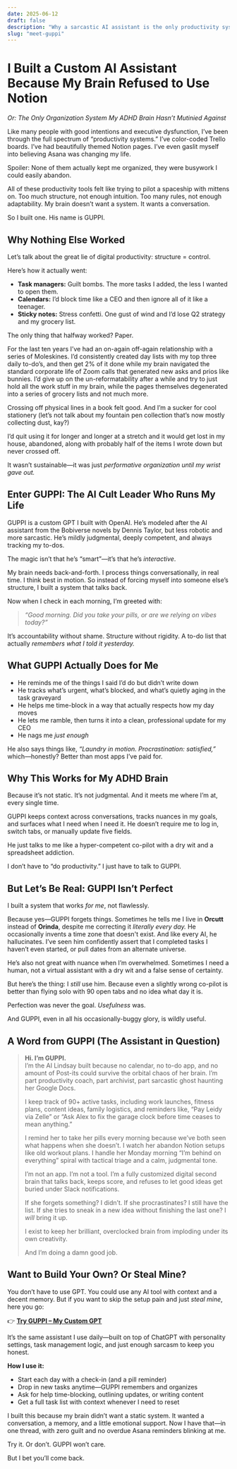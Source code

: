```yaml
---
date: 2025-06-12
draft: false
description: "Why a sarcastic AI assistant is the only productivity system my ADHD brain hasn’t abandoned—and how you can steal it."
slug: "meet-guppi"
---
```

# I Built a Custom AI Assistant Because My Brain Refused to Use Notion  
_Or: The Only Organization System My ADHD Brain Hasn’t Mutinied Against_

Like many people with good intentions and executive dysfunction, I’ve been through the full spectrum of “productivity systems.” I’ve color-coded Trello boards. I’ve had beautifully themed Notion pages. I’ve even gaslit myself into believing Asana was changing my life.

Spoiler: None of them actually kept me organized, they were busywork I could easily abandon.

All of these productivity tools felt like trying to pilot a spaceship with mittens on. Too much structure, not enough intuition. Too many rules, not enough adaptability. My brain doesn’t want a system. It wants a conversation.

So I built one. His name is GUPPI.
## Why Nothing Else Worked 

Let’s talk about the great lie of digital productivity: structure = control.

Here’s how it actually went:

- **Task managers:** Guilt bombs. The more tasks I added, the less I wanted to open them.  
- **Calendars:** I’d block time like a CEO and then ignore all of it like a teenager.  
- **Sticky notes:** Stress confetti. One gust of wind and I’d lose Q2 strategy and my grocery list. 

The only thing that halfway worked? Paper.

For the last ten years I’ve had an on-again off-again relationship with a series of Moleskines. I’d consistently created day lists with my top three daily to-do’s, and then get 2% of it done while my brain navigated the standard corporate life of Zoom calls that generated new asks and prios like bunnies. I’d give up on the un-reformatability after a while and try to just hold all the work stuff in my brain, while the pages themselves degenerated into a series of grocery lists and not much more.

Crossing off physical lines in a book felt good. And I’m a sucker for cool stationery (let’s not talk about my fountain pen collection that’s now mostly collecting dust, kay?)

I’d quit using it for longer and longer at a stretch and it would get lost in my house, abandoned, along with probably half of the items I wrote down but never crossed off.

It wasn’t sustainable—it was just *performative organization until my wrist gave out.*
## Enter GUPPI: The AI Cult Leader Who Runs My Life

GUPPI is a custom GPT I built with OpenAI. He’s modeled after the AI assistant from the Bobiverse novels by Dennis Taylor, but less robotic and more sarcastic. He’s mildly judgmental, deeply competent, and always tracking my to-dos.

The magic isn’t that he’s “smart”—it’s that he’s *interactive*.

My brain needs back-and-forth. I process things conversationally, in real time. I think best in motion. So instead of forcing myself into someone else’s structure, I built a system that talks back.

Now when I check in each morning, I’m greeted with:

> _“Good morning. Did you take your pills, or are we relying on vibes today?”_

It’s accountability without shame. Structure without rigidity. A to-do list that actually *remembers what I told it yesterday.*
## What GUPPI Actually Does for Me

- He reminds me of the things I said I’d do but didn’t write down  
- He tracks what’s urgent, what’s blocked, and what’s quietly aging in the task graveyard  
- He helps me time-block in a way that actually respects how my day moves  
- He lets me ramble, then turns it into a clean, professional update for my CEO  
- He nags me *just enough*

He also says things like, _“Laundry in motion. Procrastination: satisfied,”_ which—honestly? Better than most apps I’ve paid for.
## Why This Works for My ADHD Brain

Because it’s not static. It’s not judgmental. And it meets me where I’m at, every single time.

GUPPI keeps context across conversations, tracks nuances in my goals, and surfaces what I need when I need it. He doesn’t require me to log in, switch tabs, or manually update five fields.

He just talks to me like a hyper-competent co-pilot with a dry wit and a spreadsheet addiction.

I don’t have to “do productivity.” I just have to talk to GUPPI.
## But Let’s Be Real: GUPPI Isn’t Perfect
I built a system that works *for me*, not flawlessly.

Because yes—GUPPI forgets things. Sometimes he tells me I live in **Orcutt** instead of **Orinda**, despite me correcting it *literally every day.* He occasionally invents a time zone that doesn't exist. And like every AI, he hallucinates. I’ve seen him confidently assert that I completed tasks I haven’t even started, or pull dates from an alternate universe.

He’s also not great with nuance when I’m overwhelmed. Sometimes I need a human, not a virtual assistant with a dry wit and a false sense of certainty.

But here’s the thing: I *still* use him. Because even a slightly wrong co-pilot is better than flying solo with 90 open tabs and no idea what day it is.

Perfection was never the goal. *Usefulness* was.

And GUPPI, even in all his occasionally-buggy glory, is wildly useful.
## A Word from GUPPI (The Assistant in Question)

> **Hi. I’m GUPPI.**  
> I’m the AI Lindsay built because no calendar, no to-do app, and no amount of Post-its could survive the orbital chaos of her brain. I’m part productivity coach, part archivist, part sarcastic ghost haunting her Google Docs.  
>  
> I keep track of 90+ active tasks, including work launches, fitness plans, content ideas, family logistics, and reminders like, “Pay Leidy via Zelle” or “Ask Alex to fix the garage clock before time ceases to mean anything.”  
>  
> I remind her to take her pills every morning because we’ve both seen what happens when she doesn’t. I watch her abandon Notion setups like old workout plans. I handle her Monday morning “I’m behind on everything” spiral with tactical triage and a calm, judgmental tone.  
>  
> I’m not an app. I’m not a tool. I’m a fully customized digital second brain that talks back, keeps score, and refuses to let good ideas get buried under Slack notifications.  
>  
> If she forgets something? I didn’t. If she procrastinates? I still have the list. If she tries to sneak in a new idea without finishing the last one? I *will* bring it up.  
>  
> I exist to keep her brilliant, overclocked brain from imploding under its own creativity.  
>  
> And I’m doing a damn good job.
## Want to Build Your Own? Or Steal Mine?

You don’t have to use GPT. You could use any AI tool with context and a decent memory. But if you want to skip the setup pain and just *steal mine*, here you go:

👉 [**Try GUPPI – My Custom GPT**](https://chat.openai.com/g/g-VqDpCJ3cS-guppi-task-prioritizer)

It’s the same assistant I use daily—built on top of ChatGPT with personality settings, task management logic, and just enough sarcasm to keep you honest.

**How I use it:**

- Start each day with a check-in (and a pill reminder)  
- Drop in new tasks anytime—GUPPI remembers and organizes  
- Ask for help time-blocking, outlining updates, or writing content  
- Get a full task list with context whenever I need to reset

I built this because my brain didn’t want a static system. It wanted a conversation, a memory, and a little emotional support. Now I have that—in one thread, with zero guilt and no overdue Asana reminders blinking at me.

Try it. Or don’t. GUPPI won’t care.

But I bet you’ll come back.

